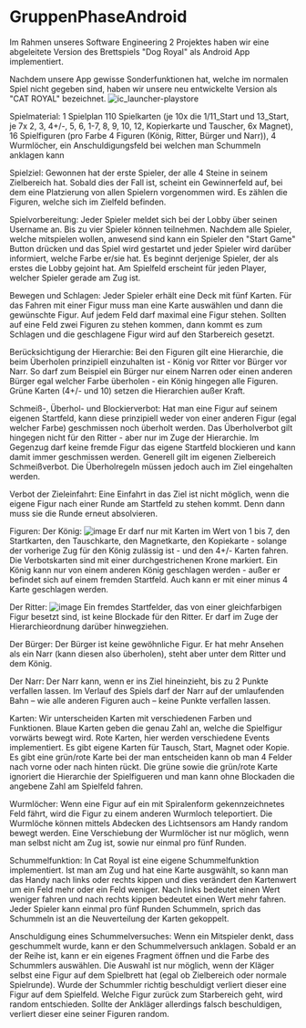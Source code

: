 # GruppenPhaseAndroid
Im Rahmen unseres Software Engineering 2 Projektes haben wir eine abgeleitete Version des Brettspiels "Dog Royal" als Android App implementiert.

Nachdem unsere App gewisse Sonderfunktionen hat, welche im normalen Spiel nicht gegeben sind, haben wir unsere neu entwickelte Version als "CAT ROYAL" bezeichnet.
![ic_launcher-playstore](https://user-images.githubusercontent.com/101360700/174664561-e1d662cf-c6c3-4905-8162-9770e6d5b67f.png)


Spielmaterial:
1 Spielplan
110 Spielkarten (je 10x die 1/11_Start und 13_Start, je 7x 2, 3, 4+/-,
5, 6, 1-7, 8, 9, 10, 12, Kopierkarte und Tauscher, 6x Magnet), 
16 Spielfiguren (pro Farbe 4 Figuren (König, Ritter, Bürger und Narr)), 
4 Wurmlöcher, 
ein Anschuldigungsfeld bei welchen man Schummeln anklagen kann

Spielziel:
Gewonnen hat der erste Spieler, der alle 4 Steine in seinem Zielbereich hat.
Sobald dies der Fall ist, scheint ein Gewinnerfeld auf, bei dem eine Platzierung von allen Spielern vorgenommen wird. Es zählen die Figuren, welche sich im Zielfeld befinden.

Spielvorbereitung:
Jeder Spieler meldet sich bei der Lobby über seinen Username an. Bis zu vier Spieler können teilnehmen. Nachdem alle Spieler, welche mitspielen wollen, anwesend sind kann ein Spieler den "Start Game" Button drücken und das Spiel wird gestartet und jeder Spieler wird darüber informiert, welche Farbe er/sie hat. Es beginnt derjenige Spieler, der als erstes die Lobby gejoint hat. Am Spielfeld erscheint für jeden Player, welcher Spieler gerade am Zug ist.

Bewegen und Schlagen: 
Jeder Spieler erhält eine Deck mit fünf Karten. Für das Fahren mit einer Figur muss man eine Karte auswählen und dann die gewünschte Figur. Auf jedem Feld darf maximal eine Figur stehen. Sollten auf eine Feld zwei Figuren zu stehen kommen, dann kommt es zum Schlagen und die geschlagene Figur wird auf den Starbereich gesetzt.

Berücksichtigung der Hierarchie:
Bei den Figuren gilt eine Hierarchie, die beim Überholen prinzipiell einzuhalten ist - König vor Ritter vor Bürger vor Narr. So darf zum Beispiel ein Bürger nur einem Narren oder einen anderen Bürger egal welcher Farbe überholen - ein König hingegen alle Figuren. Grüne Karten (4+/- und 10) setzen die Hierarchien außer Kraft.

Schmeiß-, Überhol- und Blockierverbot:
Hat man eine Figur auf seinem eigenen Startfeld, kann diese prinzipiell weder von einer anderen Figur (egal welcher Farbe) geschmissen noch überholt werden. Das Überholverbot gilt hingegen nicht für den Ritter - aber nur im Zuge der Hierarchie. Im Gegenzug darf keine fremde Figur das eigene Startfeld blockieren und kann damit immer geschmissen werden. Generell gilt im eigenen Zielbereich Schmeißverbot. Die Überholregeln müssen jedoch auch im Ziel eingehalten werden.

Verbot der Zieleinfahrt:
Eine Einfahrt in das Ziel ist nicht möglich, wenn die eigene Figur nach einer Runde am Startfeld zu stehen kommt. Denn dann muss sie die Runde erneut absolvieren.

Figuren:
Der König:
![image](https://user-images.githubusercontent.com/101360700/174872404-0c7b84fc-595a-40f2-a17b-1196973d5b65.png)
Er darf nur mit Karten im Wert von 1 bis 7, den Startkarten, 
den Tauschkarte, den Magnetkarte, den Kopiekarte - 
solange der vorherige Zug für den König zulässig ist - und 
den 4+/- Karten fahren. 
Die Verbotskarten sind mit einer durchgestrichenen Krone markiert. 
Ein König kann nur von einem anderen König geschlagen werden - 
außer er befindet sich auf einem fremden Startfeld. 
Auch kann er mit einer minus 4 Karte geschlagen werden.

Der Ritter:
![image](https://user-images.githubusercontent.com/101360700/174872478-8c189acb-8538-4345-97fe-59f291a6308d.png)
Ein fremdes Startfelder, das
von einer gleichfarbigen Figur
besetzt sind, ist keine Blockade für den Ritter. 
Er darf im Zuge der Hierarchieordnung
darüber hinwegziehen. 

Der Bürger:
Der Bürger ist keine gewöhnliche
Figur. Er hat mehr Ansehen als ein
Narr (kann diesen also überholen),
steht aber unter dem Ritter und dem
König.

Der Narr:
Der Narr kann, wenn er ins Ziel
hineinzieht, bis zu 2 Punkte verfallen
lassen. Im Verlauf des Spiels darf
der Narr auf der umlaufenden Bahn
– wie alle anderen Figuren auch –
keine Punkte verfallen lassen.


Karten:
Wir unterscheiden Karten mit verschiedenen Farben und Funktionen. Blaue Karten geben die genau Zahl an, welche die Spielfigur vorwärts bewegt wird. 
Rote Karten, hier werden verschiedene Events implementiert. Es gibt eigene Karten für Tausch, Start, Magnet oder Kopie. 
Es gibt eine grün/rote Karte bei der man entscheiden kann ob man 4 Felder nach vorne oder nach hinten rückt.
Die grüne sowie die grün/rote Karte ignoriert die Hierarchie der Spielfigueren und man kann ohne Blockaden die angebene Zahl am Spielfeld fahren.


Wurmlöcher:
Wenn eine Figur auf ein mit Spiralenform gekennzeichnetes Feld fährt, wird die Figur zu einem anderen Wurmloch teleportiert. Die Wurmlöche können mittels Abdecken des Lichtsensors am Handy random bewegt werden. Eine Verschiebung der Wurmlöcher ist nur möglich, wenn man selbst nicht am Zug ist, sowie nur einmal pro fünf Runden.

Schummelfunktion:
In Cat Royal ist eine eigene Schummelfunktion implementiert. Ist man am Zug und hat eine Karte ausgwählt, so kann man das Handy nach links oder rechts kippen und dies verändert den Kartenwert um ein Feld mehr oder ein Feld weniger. Nach links bedeutet einen Wert weniger fahren und nach rechts kippen bedeutet einen Wert mehr fahren. Jeder Spieler kann einmal pro fünf Runden Schummeln, sprich das Schummeln ist an die Neuverteilung der Karten gekoppelt.

Anschuldigung eines Schummelversuches:
Wenn ein Mitspieler denkt, dass geschummelt wurde, kann er den Schummelversuch anklagen. Sobald er an der Reihe ist, kann er ein eigenes Fragment öffnen und die Farbe des Schummlers auswählen. Die Auswahl ist nur möglich, wenn der Kläger selbst eine Figur auf dem Spielbrett hat (egal ob Zielbereich oder normale Spielrunde). Wurde der Schummler richtig beschuldigt verliert dieser eine Figur auf dem Spielfeld. Welche Figur zurück zum Starbereich geht, wird random entschieden. Sollte der Ankläger allerdings falsch beschuldigen, verliert dieser eine seiner Figuren random.



